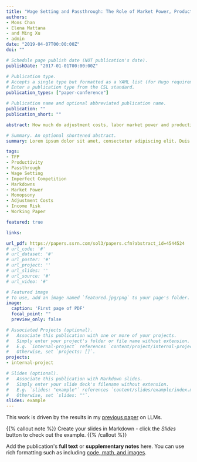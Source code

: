 ```yaml
---
title: "Wage Setting and Passthrough: The Role of Market Power, Production Technology, and Adjustment Costs"
authors:
- Mons Chan
- Elena Mattana
- and Ming Xu
- admin
date: "2019-04-07T00:00:00Z"
doi: ""

# Schedule page publish date (NOT publication's date).
publishDate: "2017-01-01T00:00:00Z"

# Publication type.
# Accepts a single type but formatted as a YAML list (for Hugo requirements).
# Enter a publication type from the CSL standard.
publication_types: ["paper-conference"]

# Publication name and optional abbreviated publication name.
publication: ""
publication_short: ""

abstract: How much do adjustment costs, labor market power and production complementarities matter for wage setting and passthrough? We develop a general theoretical framework and empirical identification strategy illustrating how firm productivity impacts wages in imperfect labor markets. We estimate firm-level distributions of productivity, worker ability, markdowns, passthrough and labor-supply elasticities using Danish data. Typical firms respond to 1% productivity increases by lowering markdowns 1.7% and increasing marginal productivity 2.1% — increasing wages by 0.4%. Adjustment costs induce firms to hoard workers and increase markdowns in response to negative shocks. Labor market power and adjustment costs reduce passthrough, decreasing wage volatility by 77%. 

# Summary. An optional shortened abstract.
summary: Lorem ipsum dolor sit amet, consectetur adipiscing elit. Duis posuere tellus ac convallis placerat. Proin tincidunt magna sed ex sollicitudin condimentum.

tags:
- TFP
- Productivity
- Passthrough
- Wage Setting
- Imperfect Competition
- Markdowns
- Market Power
- Monopsony
- Adjustment Costs
- Income Risk
- Working Paper

featured: true

links:

url_pdf: https://papers.ssrn.com/sol3/papers.cfm?abstract_id=4544524
# url_code: '#'
# url_dataset: '#'
# url_poster: '#'
# url_project: ''
# url_slides: ''
# url_source: '#'
# url_video: '#'

# Featured image
# To use, add an image named `featured.jpg/png` to your page's folder. 
image:
  caption: 'First page of PDF'
  focal_point: ""
  preview_only: false

# Associated Projects (optional).
#   Associate this publication with one or more of your projects.
#   Simply enter your project's folder or file name without extension.
#   E.g. `internal-project` references `content/project/internal-project/index.md`.
#   Otherwise, set `projects: []`.
projects:
- internal-project

# Slides (optional).
#   Associate this publication with Markdown slides.
#   Simply enter your slide deck's filename without extension.
#   E.g. `slides: "example"` references `content/slides/example/index.md`.
#   Otherwise, set `slides: ""`.
slides: example
---
```


This work is driven by the results in my [previous paper](/publication/conference-paper/) on LLMs.

{{% callout note %}}
Create your slides in Markdown - click the *Slides* button to check out the example.
{{% /callout %}}

Add the publication's **full text** or **supplementary notes** here. You can use rich formatting such as including [code, math, and images](https://docs.hugoblox.com/content/writing-markdown-latex/).
